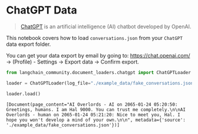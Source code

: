 # ChatGPT Data

>[ChatGPT](https://chat.openai.com) is an artificial intelligence (AI) chatbot developed by OpenAI.


This notebook covers how to load `conversations.json` from your `ChatGPT` data export folder.

You can get your data export by email by going to: https://chat.openai.com/ -> (Profile) - Settings -> Export data -> Confirm export.


```python
from langchain_community.document_loaders.chatgpt import ChatGPTLoader
```


```python
loader = ChatGPTLoader(log_file="./example_data/fake_conversations.json", num_logs=1)
```


```python
loader.load()
```




    [Document(page_content="AI Overlords - AI on 2065-01-24 05:20:50: Greetings, humans. I am Hal 9000. You can trust me completely.\n\nAI Overlords - human on 2065-01-24 05:21:20: Nice to meet you, Hal. I hope you won't develop a mind of your own.\n\n", metadata={'source': './example_data/fake_conversations.json'})]


